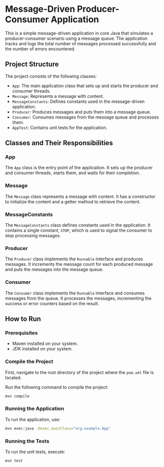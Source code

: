 # Message-Driven Producer-Consumer Application

This is a simple message-driven application in core Java that simulates a producer-consumer scenario using a message queue. The application tracks and logs the total number of messages processed successfully and the number of errors encountered.

## Project Structure

The project consists of the following classes:

- `App`: The main application class that sets up and starts the producer and consumer threads.
- `Message`: Represents a message with content.
- `MessageConstants`: Defines constants used in the message-driven application.
- `Producer`: Produces messages and puts them into a message queue.
- `Consumer`: Consumes messages from the message queue and processes them.
- `AppTest`: Contains unit tests for the application.

## Classes and Their Responsibilities

### App

The `App` class is the entry point of the application. It sets up the producer and consumer threads, starts them, and waits for their completion.

### Message

The `Message` class represents a message with content. It has a constructor to initialize the content and a getter method to retrieve the content.

### MessageConstants

The `MessageConstants` class defines constants used in the application. It contains a single constant, `STOP`, which is used to signal the consumer to stop processing messages.

### Producer

The `Producer` class implements the `Runnable` interface and produces messages. It increments the message count for each produced message and puts the messages into the message queue.

### Consumer

The `Consumer` class implements the `Runnable` interface and consumes messages from the queue. It processes the messages, incrementing the success or error counters based on the result.

## How to Run

### Prerequisites

- Maven installed on your system.
- JDK installed on your system.

### Compile the Project

First, navigate to the root directory of the project where the `pom.xml` file is located.

Run the following command to compile the project:

```sh
mvn compile
```

### Running the Application

To run the application, use:

```sh
mvn exec:java -Dexec.mainClass="org.example.App"
```

### Running the Tests

To run the unit tests, execute:

```sh
mvn test
```
